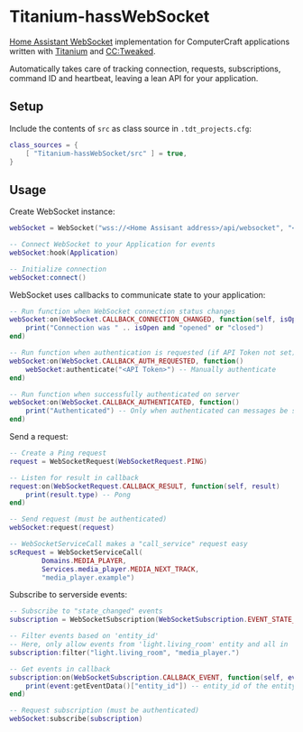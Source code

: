 # Titanium-hassWebSocket
[Home Assistant WebSocket](https://developers.home-assistant.io/docs/api/websocket/)
implementation for ComputerCraft applications written with
[Titanium](https://gitlab.com/hbomb79/Titanium) and [CC:Tweaked](https://tweaked.cc).

Automatically takes care of tracking connection, requests, subscriptions, command ID and heartbeat,
leaving a lean API for your application.

## Setup
Include the contents of `src` as class source in `.tdt_projects.cfg`:
```lua
class_sources = {
    [ "Titanium-hassWebSocket/src" ] = true,
}
```

## Usage
Create WebSocket instance:

```lua
webSocket = WebSocket("wss://<Home Assisant address>/api/websocket", "<API Token>")

-- Connect WebSocket to your Application for events
webSocket:hook(Application)

-- Initialize connection
webSocket:connect()
```

WebSocket uses callbacks to communicate state to your application:

```lua
-- Run function when WebSocket connection status changes
webSocket:on(WebSocket.CALLBACK_CONNECTION_CHANGED, function(self, isOpen)
    print("Connection was " .. isOpen and "opened" or "closed")
end)

-- Run function when authentication is requested (if API Token not set)
webSocket:on(WebSocket.CALLBACK_AUTH_REQUESTED, function()
    webSocket:authenticate("<API Token>") -- Manually authenticate
end)

-- Run function when successfully authenticated on server
webSocket:on(WebSocket.CALLBACK_AUTHENTICATED, function()
    print("Authenticated") -- Only when authenticated can messages be sent
end)
```

Send a request:

```lua
-- Create a Ping request
request = WebSocketRequest(WebSocketRequest.PING)

-- Listen for result in callback
request:on(WebSocketRequest.CALLBACK_RESULT, function(self, result)
    print(result.type) -- Pong
end)

-- Send request (must be authenticated)
webSocket:request(request)

-- WebSocketServiceCall makes a "call_service" request easy
scRequest = WebSocketServiceCall(
        Domains.MEDIA_PLAYER,
        Services.media_player.MEDIA_NEXT_TRACK,
        "media_player.example")
```

Subscribe to serverside events:

```lua
-- Subscribe to "state_changed" events
subscription = WebSocketSubscription(WebSocketSubscription.EVENT_STATE_CHANGED)

-- Filter events based on 'entity_id'
-- Here, only allow events from 'light.living_room' entity and all in 'media_player' domain
subscription:filter("light.living_room", "media_player.")

-- Get events in callback
subscription:on(WebSocketSubscription.CALLBACK_EVENT, function(self, event)
    print(event:getEventData()["entity_id"]) -- entity_id of the entity that changed
end)

-- Request subscription (must be authenticated)
webSocket:subscribe(subscription)
```

